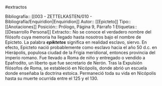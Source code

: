 #extractos

Bibliografía:: [[003 - ZETTELKASTEN/010 - Bibliografía/Enquiridion|Enquiridion]]
Autor:: [[Epicteto]]
Tipo:: [[Anotaciones]]
Posición:: Prólogo, Página 9, Párrafo 1
Etiquetas:: [[Desarrollo Personal]]
Extracto:: No se conoce el verdadero nombre del filósofo cuya memoria ha llegado hasta nosotros bajo el nombre de Epicteto. La palabra ***epiktetos*** significa en realidad esclavo, siervo. En efecto, Epicteto nació probablemente como esclavo hacia el año 50 d.c. en Hierápolis, populosa ciudad de la Frigia meridional, entonces provincia del imperio romano. Fue llevado a Roma de niño y entregado o vendido a Epafrodito, un liberto que fue secretario de Nerón.
Tras la Expulsión filósofos de Roma, se estableció en Nicópolis, donde abrió un escuela donde enseñaba la doctrina estoica.
Permaneció toda su vida en Nicópolis hasta su muerte ocurrida entre el 125 y el 130.